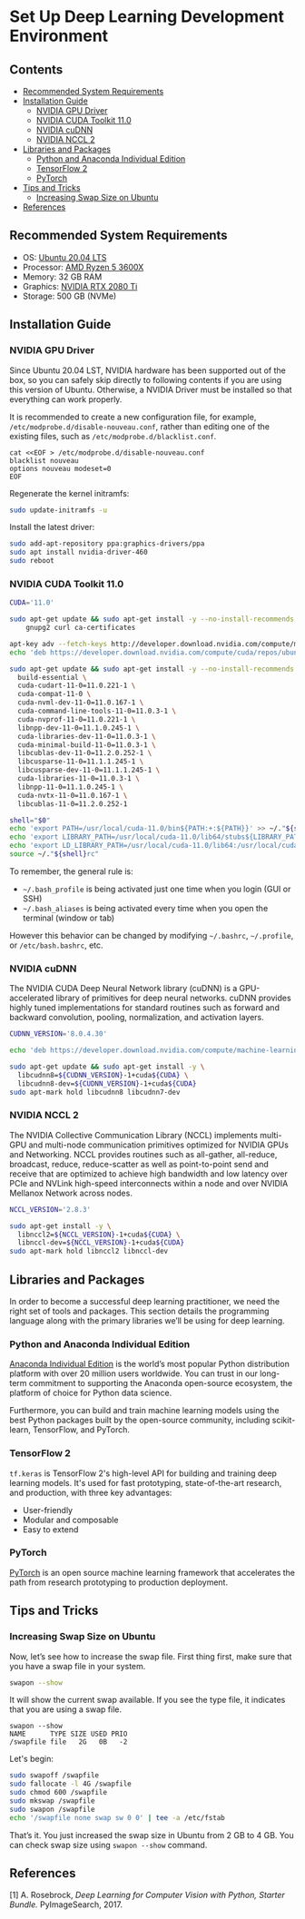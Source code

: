 # Set Up Deep Learning Development Environment <!-- omit in toc -->

## Contents <!-- omit in toc -->

- [Recommended System Requirements](#recommended-system-requirements)
- [Installation Guide](#installation-guide)
  - [NVIDIA GPU Driver](#nvidia-gpu-driver)
  - [NVIDIA CUDA Toolkit 11.0](#nvidia-cuda-toolkit-110)
  - [NVIDIA cuDNN](#nvidia-cudnn)
  - [NVIDIA NCCL 2](#nvidia-nccl-2)
- [Libraries and Packages](#libraries-and-packages)
  - [Python and Anaconda Individual Edition](#python-and-anaconda-individual-edition)
  - [TensorFlow 2](#tensorflow-2)
  - [PyTorch](#pytorch)
- [Tips and Tricks](#tips-and-tricks)
  - [Increasing Swap Size on Ubuntu](#increasing-swap-size-on-ubuntu)
- [References](#references)

## Recommended System Requirements

- OS: [Ubuntu 20.04 LTS](https://ubuntu.com/download/desktop)
- Processor: [AMD Ryzen 5 3600X](https://www.amd.com/en/products/cpu/amd-ryzen-5-3600x)
- Memory: 32 GB RAM
- Graphics: [NVIDIA RTX 2080 Ti](https://www.nvidia.com/en-us/geforce/graphics-cards/rtx-2080-ti/)
- Storage: 500 GB (NVMe)

## Installation Guide

### NVIDIA GPU Driver

Since Ubuntu 20.04 LST, NVIDIA hardware has been supported out of the box, so you can safely skip directly to following contents if you are using this version of Ubuntu. Otherwise, a NVIDIA Driver must be installed so that everything can work properly.

It is recommended to create a new configuration file, for example, `/etc/modprobe.d/disable-nouveau.conf`, rather than editing one of the existing files, such as `/etc/modprobe.d/blacklist.conf`.

```
cat <<EOF > /etc/modprobe.d/disable-nouveau.conf
blacklist nouveau
options nouveau modeset=0
EOF
```

Regenerate the kernel initramfs:

```bash
sudo update-initramfs -u
```

Install the latest driver:

```bash
sudo add-apt-repository ppa:graphics-drivers/ppa
sudo apt install nvidia-driver-460
sudo reboot
```

### NVIDIA CUDA Toolkit 11.0

```bash
CUDA='11.0'

sudo apt-get update && sudo apt-get install -y --no-install-recommends \
	gnupg2 curl ca-certificates

apt-key adv --fetch-keys http://developer.download.nvidia.com/compute/machine-learning/repos/ubuntu2004/x86_64/7fa2af80.pub
echo 'deb https://developer.download.nvidia.com/compute/cuda/repos/ubuntu2004/x86_64 /' > /etc/apt/sources.list.d/cuda.list

sudo apt-get update && sudo apt-get install -y --no-install-recommends \
  build-essential \
  cuda-cudart-11-0=11.0.221-1 \
  cuda-compat-11-0 \
  cuda-nvml-dev-11-0=11.0.167-1 \
  cuda-command-line-tools-11-0=11.0.3-1 \
  cuda-nvprof-11-0=11.0.221-1 \
  libnpp-dev-11-0=11.1.0.245-1 \
  cuda-libraries-dev-11-0=11.0.3-1 \
  cuda-minimal-build-11-0=11.0.3-1 \
  libcublas-dev-11-0=11.2.0.252-1 \
  libcusparse-11-0=11.1.1.245-1 \
  libcusparse-dev-11-0=11.1.1.245-1 \
  cuda-libraries-11-0=11.0.3-1 \
  libnpp-11-0=11.1.0.245-1 \
  cuda-nvtx-11-0=11.0.167-1 \
  libcublas-11-0=11.2.0.252-1

shell="$0"
echo 'export PATH=/usr/local/cuda-11.0/bin${PATH:+:${PATH}}' >> ~/."${shell}rc"
echo 'export LIBRARY_PATH=/usr/local/cuda-11.0/lib64/stubs${LIBRARY_PATH:+:${LIBRARY_PATH}}' >> ~/."${shell}rc"
echo 'export LD_LIBRARY_PATH=/usr/local/cuda-11.0/lib64:/usr/local/cuda-11.0/extras/CUPTI/lib64${LD_LIBRARY_PATH:+:${LD_LIBRARY_PATH}}' >> ~/."${shell}rc"
source ~/."${shell}rc"
```

To remember, the general rule is:

- `~/.bash_profile` is being activated just one time when you login (GUI or SSH)
- `~/.bash_aliases` is being activated every time when you open the terminal (window or tab)

However this behavior can be changed by modifying `~/.bashrc`, `~/.profile`, or `/etc/bash.bashrc`, etc.

### NVIDIA cuDNN

The NVIDIA CUDA Deep Neural Network library (cuDNN) is a GPU-accelerated library of primitives for deep neural networks. cuDNN provides highly tuned implementations for standard routines such as forward and backward convolution, pooling, normalization, and activation layers.

```bash
CUDNN_VERSION='8.0.4.30'

echo 'deb https://developer.download.nvidia.com/compute/machine-learning/repos/ubuntu1804/x86_64 /' > /etc/apt/sources.list.d/nvidia-ml.list

sudo apt-get update && sudo apt-get install -y \
  libcudnn8=${CUDNN_VERSION}-1+cuda${CUDA} \
  libcudnn8-dev=${CUDNN_VERSION}-1+cuda${CUDA}
sudo apt-mark hold libcudnn8 libcudnn7-dev
```

### NVIDIA NCCL 2

The NVIDIA Collective Communication Library (NCCL) implements multi-GPU and multi-node communication primitives optimized for NVIDIA GPUs and Networking.
NCCL provides routines such as all-gather, all-reduce, broadcast, reduce, reduce-scatter as well as point-to-point send and receive that are optimized to achieve high bandwidth and low latency over PCIe and NVLink high-speed interconnects within a node and over NVIDIA Mellanox Network across nodes.

```bash
NCCL_VERSION='2.8.3'

sudo apt-get install -y \
  libnccl2=${NCCL_VERSION}-1+cuda${CUDA} \
  libnccl-dev=${NCCL_VERSION}-1+cuda${CUDA}
sudo apt-mark hold libnccl2 libnccl-dev
```

## Libraries and Packages

In order to become a successful deep learning practitioner, we need the right set of tools and
packages. This section details the programming language along with the primary libraries we’ll be using for deep learning.

### Python and Anaconda Individual Edition

[Anaconda Individual Edition](https://www.anaconda.com/distribution/) is the world’s most popular Python distribution platform with over 20 million users worldwide. You can trust in our long-term commitment to supporting the Anaconda open-source ecosystem, the platform of choice for Python data science.

Furthermore, you can build and train machine learning models using the best Python packages built by the open-source community, including scikit-learn, TensorFlow, and PyTorch.

### TensorFlow 2

`tf.keras` is TensorFlow 2's high-level API for building and training deep learning models. It's used for fast prototyping, state-of-the-art research, and production, with three key advantages:

- User-friendly
- Modular and composable
- Easy to extend

### PyTorch

[PyTorch](https://pytorch.org/) is an open source machine learning framework that accelerates the path from research prototyping to production deployment.

## Tips and Tricks

### Increasing Swap Size on Ubuntu

Now, let’s see how to increase the swap file. First thing first, make sure that you have a swap file in your system.

```sh
swapon --show
```

It will show the current swap available. If you see the type file, it indicates that you are using a swap file.

```
swapon --show
NAME      TYPE SIZE USED PRIO
/swapfile file   2G   0B   -2
```

Let's begin:

```sh
sudo swapoff /swapfile
sudo fallocate -l 4G /swapfile
sudo chmod 600 /swapfile
sudo mkswap /swapfile
sudo swapon /swapfile
echo '/swapfile none swap sw 0 0' | tee -a /etc/fstab
```

That’s it. You just increased the swap size in Ubuntu from 2 GB to 4 GB. You can check swap size using `swapon --show` command.

## References

[1] A. Rosebrock, _Deep Learning for Computer Vision with Python, Starter Bundle._ PyImageSearch, 2017.
